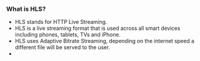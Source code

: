 ### What is HLS?

- HLS stands for HTTP Live Streaming.
- HLS is a live streaming format that is used across all smart devices including phones, tablets, TVs and iPhone.
- HLS uses Adaptive Bitrate Streaming, depending on the internet speed a different file will be served to the user.
- 